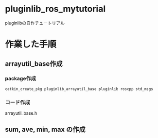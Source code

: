 # pluginlib_ros_mytutorial
pluginlibの自作チュートリアル

# 作業した手順

## arrayutil_base作成
### package作成
```bash
catkin_create_pkg pluginlib_arrayutil_base pluginlib roscpp std_msgs
```
### コード作成
arrayutil_base.h

## sum, ave, min, max の作成

